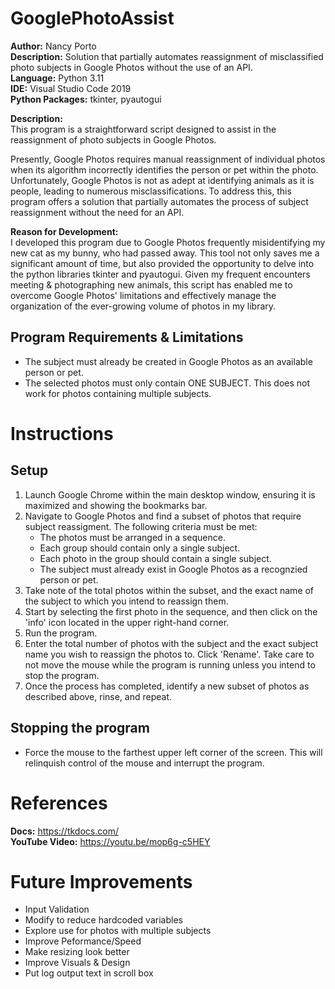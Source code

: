 # GooglePhotoAssist
**Author:** Nancy Porto  
**Description:** Solution that partially automates reassignment of misclassified photo subjects in Google Photos without the use of an API.  
**Language:** Python 3.11  
**IDE:** Visual Studio Code 2019  
**Python Packages:** tkinter, pyautogui  

**Description:**  
This program is a straightforward script designed to assist in the reassignment of photo subjects in Google Photos.  

Presently, Google Photos requires manual reassignment of individual photos when its algorithm incorrectly identifies the person or pet within the photo. Unfortunately, Google Photos is not as adept at identifying animals as it is people, leading to numerous misclassifications. To address this, this program offers a solution that partially automates the process of subject reassignment  without the need for an API.  

**Reason for Development:**  
I developed this program due to Google Photos frequently misidentifying my new cat as my bunny, who had passed away. This tool not only saves me a significant amount of time, but also provided the opportunity to delve into the python libraries tkinter and pyautogui. Given my frequent encounters meeting & photographing new animals, this script has enabled me to overcome Google Photos' limitations and effectively manage the organization of the ever-growing volume of photos in my library.  

## Program Requirements & Limitations
- The subject must already be created in Google Photos as an available person or pet. 
- The selected photos must only contain ONE SUBJECT. This does not work for photos containing multiple subjects.

# Instructions

## Setup
1. Launch Google Chrome within the main desktop window, ensuring it is maximized and showing the bookmarks bar.
2. Navigate to Google Photos and find a subset of photos that require subject reassigment. The following criteria must be met:
	- The photos must be arranged in a sequence.
	- Each group should contain only a single subject.
	- Each photo in the group should contain a single subject.
	- The subject must already exist in Google Photos as a recognzied person or pet.
3. Take note of the total photos within the subset, and the exact name of the subject to which you intend to reassign them.
4. Start by selecting the first photo in the sequence, and then click on the 'info' icon located in the upper right-hand corner.
5. Run the program.
6. Enter the total number of photos with the subject and the exact subject name you wish to reassign the photos to. Click 'Rename'. Take care to not move the mouse while the program is running unless you intend to stop the program.
7. Once the process has completed, identify a new subset of photos as described above, rinse, and repeat.

## Stopping the program
- Force the mouse to the farthest upper left corner of the screen. This will relinquish control of the mouse and interrupt the program.

# References
**Docs:** https://tkdocs.com/  
**YouTube Video:** https://youtu.be/mop6g-c5HEY

# Future Improvements
- Input Validation
- Modify to reduce hardcoded variables
- Explore use for photos with multiple subjects
- Improve Peformance/Speed
- Make resizing look better
- Improve Visuals & Design
- Put log output text in scroll box
